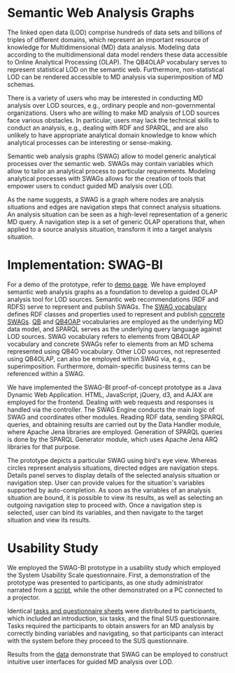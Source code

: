 # Semantic Web Analysis Graphs

The linked open data (LOD) comprise hundreds of data sets and billions of triples of different domains, which represent an important resource of knowledge for Multidimensional (MD) data analysis.
Modeling data according to the multidimensional data model renders these data accessible to Online Analytical Processing (OLAP).
The QB4OLAP vocabulary serves to represent statistical LOD on the semantic web.
Furthermore, non-statistical LOD can be rendered accessible to MD analysis via superimposition of MD schemas.

There is a variety of users who may be interested in conducting MD analysis over LOD sources, e.g., ordinary people and non-governmental organizations.
Users who are willing to make MD analysis of LOD sources face various obstacles.
In particular, users may lack the technical skills to conduct an analysis, e.g., dealing with RDF and SPARQL, and are also unlikely to have appropriate analytical domain knowledge to know which analytical processes can be interesting or sense-making.

Semantic web analysis graphs (SWAG) allow to model generic analytical processes over the semantic web.
SWAGs may contain variables which allow to tailor an analytical process to particular requirements.
Modeling analytical processes with SWAGs allows for the creation of tools that empower users to conduct guided MD analysis over LOD.

As the name suggests, a SWAG is a graph where nodes are analysis situations and edges are navigation steps that connect analysis situations.
An analysis situation can be seen as a high-level representation of a generic MD query.
A navigation step is a set of generic OLAP operations that, when applied to a source analysis situation, transform it into a target analysis situation.

# Implementation: SWAG-BI

For a demo of the prototype, refer to [demo page](demo.md).
We have employed semantic web analysis graphs as a foundation to develop a guided OLAP analysis tool for LOD sources.
Semantic web recommendations (RDF and RDFS) serve to represent and publish SWAGs.
The [SWAG vocabulary](https://github.com/swag-bi/swag/blob/master/src/main/webapp/WEB-INF/resources/AG.ttl) defines RDF classes and properties used to represent and publish [concrete SWAGs](https://github.com/swag-bi/swag/blob/master/src/main/webapp/WEB-INF/resources/Uploaded/AGs/eurostat_AG_AMCIS2021.ttl).
[QB](https://raw.githubusercontent.com/UKGovLD/publishing-statistical-data/master/specs/src/main/vocab/cube.ttl) and [QB4OAP](https://github.com/lorenae/qb4olap/blob/master/rdf/qb4olap.ttl) vocabularies are employed as the underlying MD data model, and SPARQL serves as the underlying query language against LOD sources.
SWAG vocabulary refers to elements from QB4OLAP vocabulary and concrete SWAGs refer to elements from an MD schema represented using QB4O vocabulary.
Other LOD sources, not represented using QB4OLAP, can also be employed within SWAG via, e.g., superimposition.
Furthermore, domain-specific business terms can be referenced within a SWAG.

We have implemented the SWAG-BI proof-of-concept prototype as a Java Dynamic Web Application.
HTML, JavaScript, jQuery, d3, and AJAX are employed for the frontend.
Dealing with web requests and responses is handled via the controller.
The SWAG Engine conducts the main logic of SWAG and coordinates other modules.
Reading RDF data, sending SPARQL queries, and obtaining results are carried out by the Data Handler module, where Apache Jena libraries are employed.
Generation of SPARQL queries is done by the SPARQL Generator module, which uses Apache Jena ARQ libraries for that purpose.

The prototype depicts a particular SWAG using bird's eye view.
Whereas circles represent analysis situations, directed edges are navigation steps.
Details panel serves to display details of the selected analysis situation or navigation step.
User can provide values for the situation's variables supported by auto-completion.
As soon as the variables of an analysis situation are bound, it is possible to view its results, as well as selecting an outgoing navigation step to proceed with.
Once a navigation step is selected, user can bind its variables, and then navigate to the target situation and view its results.

# Usability Study
We employed the SWAG-BI prototype in a usability study which employed the System Usability Scale questionnaire.
First, a demonstration of the prototype was presented to participants, as one study administrator narrated from a [script](usability/script.pdf), while the other demonstrated on a PC connected to a projector.

Identical [tasks and questionnaire sheets](usability/questionnaire.pdf) were distributed to participants, which included an introduction, six tasks, and the final SUS questionnaire.
Tasks required the participants to obtain answers for an MD analysis by correctly binding variables and navigating, so that participants can interact with the system before they proceed to the SUS questionnaire.

Results from the [data](usability/data.csv) demonstrate that SWAG can be employed to construct intuitive user interfaces for guided MD analysis over LOD.